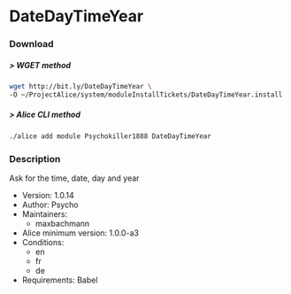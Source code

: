 # DateDayTimeYear

### Download

##### > WGET method
```bash
wget http://bit.ly/DateDayTimeYear \
-O ~/ProjectAlice/system/moduleInstallTickets/DateDayTimeYear.install
```

##### > Alice CLI method
```bash
./alice add module Psychokiller1888 DateDayTimeYear
```

### Description
Ask for the time, date, day and year

- Version: 1.0.14
- Author: Psycho
- Maintainers:
  - maxbachmann
- Alice minimum version: 1.0.0-a3
- Conditions:
  - en
  - fr
  - de
- Requirements: Babel
